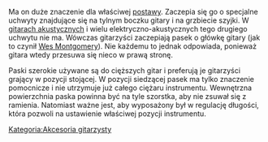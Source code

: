 Ma on duże znaczenie dla właściwej
[postawy](postawa_z_instrumentem "wikilink"). Zaczepia się go o
specjalne uchwyty znajdujące się na tylnym boczku gitary i na grzbiecie
szyjki. W [gitarach akustycznych](gitara_akustyczna "wikilink") i wielu
elektryczno-akustycznych tego drugiego uchwytu nie ma. Wówczas
gitarzyści zaczepiają pasek o główkę gitary (jak to czynił [Wes
Montgomery](Wes_Montgomery "wikilink")). Nie każdemu to jednak
odpowiada, ponieważ gitara wtedy przesuwa się nieco w prawą stronę.

Paski szerokie używane są do cięższych gitar i preferują je gitarzyści
grający w pozycji stojącej. W pozycji siedzącej pasek ma tylko znaczenie
pomocnicze i nie utrzymuje już całego ciężaru instrumentu. Wewnętrzna
powierzchnia paska powinna być na tyle szorstka, aby nie zsuwał się z
ramienia. Natomiast ważne jest, aby wyposażony był w regulację długości,
która pozwoli na ustawienie właściwej pozycji instrumentu.

[Kategoria:Akcesoria
gitarzysty](Kategoria:Akcesoria_gitarzysty "wikilink")